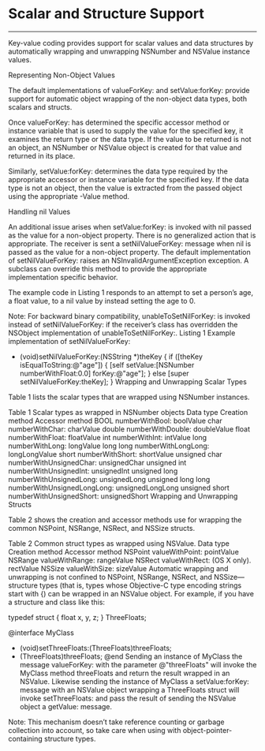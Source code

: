 # Scalar and Structure Support
---
Key-value coding provides support for scalar values and data structures by automatically wrapping and unwrapping NSNumber and NSValue instance values.

Representing Non-Object Values

The default implementations of valueForKey: and setValue:forKey: provide support for automatic object wrapping of the non-object data types, both scalars and structs.

Once valueForKey: has determined the specific accessor method or instance variable that is used to supply the value for the specified key, it examines the return type or the data type. If the value to be returned is not an object, an NSNumber or NSValue object is created for that value and returned in its place.

Similarly, setValue:forKey: determines the data type required by the appropriate accessor or instance variable for the specified key. If the data type is not an object, then the value is extracted from the passed object using the appropriate -<type>Value method.

Handling nil Values

An additional issue arises when setValue:forKey: is invoked with nil passed as the value for a non-object property. There is no generalized action that is appropriate. The receiver is sent a setNilValueForKey: message when nil is passed as the value for a non-object property. The default implementation of setNilValueForKey: raises an NSInvalidArgumentException exception. A subclass can override this method to provide the appropriate implementation specific behavior.

The example code in Listing 1 responds to an attempt to set a person’s age, a float value, to a nil value by instead setting the age to 0.

Note: For backward binary compatibility, unableToSetNilForKey: is invoked instead of setNilValueForKey: if the receiver’s class has overridden the NSObject implementation of unableToSetNilForKey:.
Listing 1  Example implementation of setNilValueForKey:
- (void)setNilValueForKey:(NSString *)theKey
{
    if ([theKey isEqualToString:@"age"]) {
        [self setValue:[NSNumber numberWithFloat:0.0] forKey:@"age"];
    } else
        [super setNilValueForKey:theKey];
}
Wrapping and Unwrapping Scalar Types

Table 1 lists the scalar types that are wrapped using NSNumber instances.

Table 1  Scalar types as wrapped in NSNumber objects
Data type
Creation method
Accessor method
BOOL
numberWithBool:
boolValue
char
numberWithChar:
charValue
double
numberWithDouble:
doubleValue
float
numberWithFloat:
floatValue
int
numberWithInt:
intValue
long
numberWithLong:
longValue
long long
numberWithLongLong:
longLongValue
short
numberWithShort:
shortValue
unsigned char
numberWithUnsignedChar:
unsignedChar
unsigned int
numberWithUnsignedInt:
unsignedInt
unsigned long
numberWithUnsignedLong:
unsignedLong
unsigned long long
numberWithUnsignedLongLong:
unsignedLongLong
unsigned short
numberWithUnsignedShort:
unsignedShort
Wrapping and Unwrapping Structs

Table 2 shows the creation and accessor methods use for wrapping the common NSPoint, NSRange, NSRect, and NSSize structs.

Table 2  Common struct types as wrapped using NSValue.
Data type
Creation method
Accessor method
NSPoint
valueWithPoint:
pointValue
NSRange
valueWithRange:
rangeValue
NSRect
valueWithRect: (OS X only).
rectValue
NSSize
valueWithSize:
sizeValue
Automatic wrapping and unwrapping is not confined to NSPoint, NSRange, NSRect, and NSSize—structure types (that is, types whose Objective-C type encoding strings start with {) can be wrapped in an NSValue object. For example, if you have a structure and class like this:

typedef struct {
    float x, y, z;
} ThreeFloats;

@interface MyClass
- (void)setThreeFloats:(ThreeFloats)threeFloats;
- (ThreeFloats)threeFloats;
@end
Sending an instance of MyClass the message valueForKey: with the parameter @"threeFloats" will invoke the MyClass method threeFloats and return the result wrapped in an NSValue. Likewise sending the instance of MyClass a setValue:forKey: message with an NSValue object wrapping a ThreeFloats struct will invoke setThreeFloats: and pass the result of sending the NSValue object a getValue: message.

Note: This mechanism doesn’t take reference counting or garbage collection into account, so take care when using with object-pointer-containing structure types.
